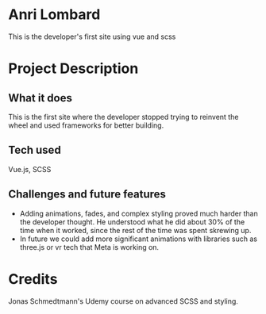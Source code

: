 # Anri Lombard
This is the developer's first site using vue and scss

# Project Description
## What it does
This is the first site where the developer stopped trying to reinvent the wheel and used frameworks for better building.

## Tech used
Vue.js, SCSS

## Challenges and future features
- Adding animations, fades, and complex styling proved much harder than the developer thought. He understood what he did about 30% of the time when it worked, since the rest of the time was spent skrewing up.
- In future we could add more significant animations with libraries such as three.js or vr tech that Meta is working on.

# Credits
Jonas Schmedtmann's Udemy course on advanced SCSS and styling.
